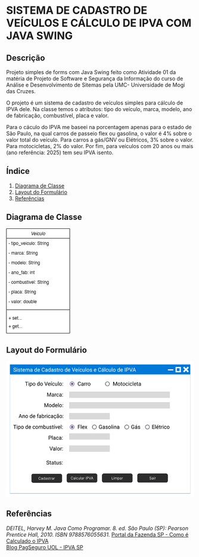 <h1>SISTEMA DE CADASTRO DE VEÍCULOS E CÁLCULO DE IPVA COM JAVA SWING</h1>

<h2>Descrição</h2>
<p>Projeto simples de forms com Java Swing feito como Atividade 01 da matéria de Projeto de Software e Segurança da Informação do curso de Análise e Desenvolvimento de Sitemas pela UMC- Universidade de Mogi das Cruzes.</p>
<p>O projeto é um sistema de cadastro de veículos simples para cálculo de IPVA dele. Na classe temos o atributos: tipo do veículo, marca, modelo, ano de fabricação, combustível, placa e valor.</p>
<p>Para o cáculo do IPVA me baseei na porcentagem apenas para o estado de São Paulo, na qual carros de passeio flex ou gasolina, o valor é 4% sobre o valor total do veículo. Para carros a gás/GNV ou Elétricos, 3% sobre o valor. Para motocicletas, 2% do valor. Por fim, para veículos com 20 anos ou mais (ano referência: 2025) tem seu IPVA isento.</p>

<h2>Índice</h2>
<ol>
  <li><a href="#Diagrama">Diagrama de Classe</a></li>
  <li><a href="#Layout">Layout do Formulário</a></li>
  <li><a href="#Referencias">Referências</a></li>
</ol>

<h2>Diagrama de Classe</h2>
<a name="Diagrama"></a>
<img src="https://github.com/Jrbastos18/JavaAppVeiculos/blob/main/img/DiagramaClasseVeiculo.png?raw=true" alt="Diagrama de Classe Veiculo">

<h2>Layout do Formulário</h2>
<a name="Layout"></a>
<img src="https://github.com/Jrbastos18/JavaAppVeiculos/blob/main/img/LayoutFormulario.png?raw=true" alt="Layout do Formulário">

<h2>Referências</h2>
<a name="Referencias"></a>
<cite>DEITEL, Harvey M. Java Como Programar. 8. ed. São Paulo (SP): Pearson Prentice Hall, 2010. ISBN 9788576055631.</cite>
<a href="https://portal.fazenda.sp.gov.br/servicos/ipva/Paginas/Como-e-calculado-IPVA.aspx" target="_blank">Portal da Fazenda SP - Como é Calculado o IPVA</a>
<br>
<a href="https://blog.pagseguro.uol.com.br/ipva-sp" target="_blank">Blog PagSeguro UOL - IPVA SP</a>
